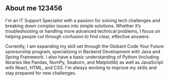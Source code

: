 ## About me 123456
I'm an IT Support Specialist with a passion for solving tech challenges and breaking down complex issues into simple solutions. Whether it’s troubleshooting or handling more advanced technical problems, I focus on helping people cut through confusion to find clear, effective answers.

Currently, I am expanding my skill set through the Globant Code Your Future sponsorship program, specializing in Backend Development with Java and Spring Framework. I also have a basic understanding of Python (including libraries like Pandas, NumPy, Seaborn, and Matplotlib) as well as JavaScript with React, HTML, and CSS. I'm always working to improve my skills and stay prepared for new challenges.


